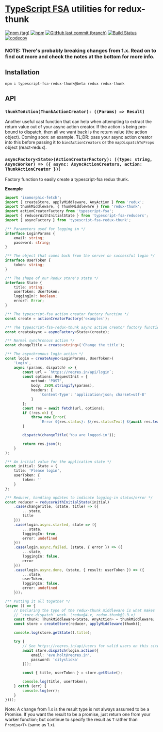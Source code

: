 # [TypeScript FSA](https://github.com/aikoven/typescript-fsa) utilities for redux-thunk
[![npm (tag)](https://img.shields.io/npm/v/typescript-fsa-redux-thunk/beta.svg)](https://github.com/xdave/typescript-fsa-redux-thunk)
[![npm](https://img.shields.io/npm/l/typescript-fsa-redux-thunk.svg)](https://github.com/xdave/typescript-fsa-redux-thunk/blob/v2/LICENSE.md)
[![GitHub last commit (branch)](https://img.shields.io/github/last-commit/xdave/typescript-fsa-redux-thunk/v2.svg)](https://github.com/xdave/typescript-fsa-redux-thunk)
[![Build Status][travis-image]][travis-url]
[![codecov](https://codecov.io/gh/xdave/typescript-fsa-redux-thunk/branch/v2/graph/badge.svg)](https://codecov.io/gh/xdave/typescript-fsa-redux-thunk)

### NOTE: There's probably breaking changes from 1.x.  Read on to find out more and check the notes at the bottom for more info.

## Installation
```
npm i typescript-fsa-redux-thunk@beta redux redux-thunk
```

## API

### `thunkToAction(ThunkActionCreator): ((Params) => Result)`
Another useful cast function that can help when attempting to extract the return
value out of your async action creator.  If the action is being pre-bound to
dispatch, then all we want back is the return value (the action object).
Coming soon: an example.  TL;DR: pass your async action creator into this before
passing it to `bindActionCreators` or the `mapDispatchToProps` object (react-redux).

### `asyncFactory<State>(ActionCreatorFactory): ((type: string, AsyncWorker) => ({ async: AsyncActionCreators, action: ThunkActionCreator }))`
Factory function to easily create a typescript-fsa redux thunk.

**Example**
```ts
import 'isomorphic-fetch';
import { createStore, applyMiddleware, AnyAction } from 'redux';
import thunkMiddleware, { ThunkMiddleware } from 'redux-thunk';
import actionCreatorFactory from 'typescript-fsa';
import { reducerWithInitialState } from 'typescript-fsa-reducers';
import { asyncFactory } from 'typescript-fsa-redux-thunk';

/** Parameters used for logging in */
interface LoginParams {
	email: string;
	password: string;
}

/** The object that comes back from the server on successful login */
interface UserToken {
	token: string;
}

/** The shape of our Redux store's state */
interface State {
	title: string;
	userToken: UserToken;
	loggingIn?: boolean;
	error?: Error;
}

/** The typescript-fsa action creator factory function */
const create = actionCreatorFactory('examples');

/** The typescript-fsa-redux-thunk async action creator factory function */
const createAsync = asyncFactory<State>(create);

/** Normal synchronous action */
const changeTitle = create<string>('Change the title');

/** The asynchronous login action */
const login = createAsync<LoginParams, UserToken>(
	'Login',
	async (params, dispatch) => {
		const url = `https://reqres.in/api/login`;
		const options: RequestInit = {
			method: 'POST',
			body: JSON.stringify(params),
			headers: {
				'Content-Type': 'application/json; charset=utf-8'
			}
		};
		const res = await fetch(url, options);
		if (!res.ok) {
			throw new Error(
				`Error ${res.status}: ${res.statusText} ${await res.text()}`);
		}

		dispatch(changeTitle('You are logged-in'));

		return res.json();
	}
);

/** An initial value for the application state */
const initial: State = {
	title: 'Please login',
	userToken: {
		token: ''
	}
};

/** Reducer, handling updates to indicate logging-in status/error */
const reducer = reducerWithInitialState(initial)
	.case(changeTitle, (state, title) => ({
		...state,
		title
	}))
	.case(login.async.started, state => ({
		...state,
		loggingIn: true,
		error: undefined
	}))
	.case(login.async.failed, (state, { error }) => ({
		...state,
		loggingIn: false,
		error
	}))
	.case(login.async.done, (state, { result: userToken }) => ({
		...state,
		userToken,
		loggingIn: false,
		error: undefined
	}));

/** Putting it all together */
(async () => {
	// Declaring the type of the redux-thunk middleware is what makes
	// `store.dispatch` work. (redux@4.x, redux-thunk@2.3.x)
	const thunk: ThunkMiddleware<State, AnyAction> = thunkMiddleware;
	const store = createStore(reducer, applyMiddleware(thunk));

	console.log(store.getState().title);

	try {
		// See https://reqres.in/api/users for valid users on this site
		await store.dispatch(login.action({
			email: 'eve.holt@reqres.in',
			password: 'cityslicka'
		}));

		const { title, userToken } = store.getState();

		console.log(title, userToken);
	} catch (err) {
		console.log(err);
	}
})();
```

Note: A change from 1.x is the result type is not always assumed to be a
Promise. If you want the result to be a promise, just return one from your
worker function; but continue to specify the result as `T` rather than
`Promise<T>` (same as 1.x).

[travis-image]: https://travis-ci.org/xdave/typescript-fsa-redux-thunk.svg?branch=v2
[travis-url]: https://travis-ci.org/xdave/typescript-fsa-redux-thunk
